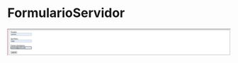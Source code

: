 # FormularioServidor

![Image text](https://github.com/cvega159/FormularioServidor/blob/main/form1.PNG)
